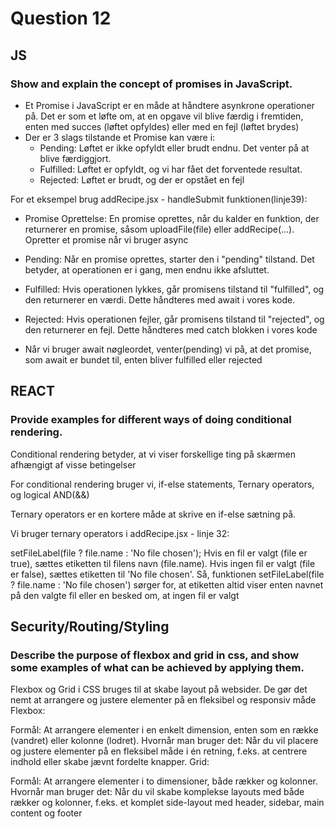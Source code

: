 # Question 12

## JS

### Show and explain the concept of promises in JavaScript.

* Et Promise i JavaScript er en måde at håndtere asynkrone operationer på. Det er som et løfte om, at en opgave vil blive færdig i fremtiden, enten med succes (løftet opfyldes) eller med en fejl (løftet brydes)
* Der er 3 slags tilstande et Promise kan være i:
  * Pending: Løftet er ikke opfyldt eller brudt endnu. Det venter på at blive færdiggjort.
  * Fulfilled: Løftet er opfyldt, og vi har fået det forventede resultat.
  * Rejected: Løftet er brudt, og der er opstået en fejl

For et eksempel brug addRecipe.jsx - handleSubmit funktionen(linje39):
* Promise Oprettelse: En promise oprettes, når du kalder en funktion, der returnerer en promise, såsom uploadFile(file) eller addRecipe(...). Opretter et promise når vi bruger async 
* Pending: Når en promise oprettes, starter den i "pending" tilstand. Det betyder, at operationen er i gang, men endnu ikke afsluttet. 
* Fulfilled: Hvis operationen lykkes, går promisens tilstand til "fulfilled", og den returnerer en værdi. Dette håndteres med await i vores kode.
* Rejected: Hvis operationen fejler, går promisens tilstand til "rejected", og den returnerer en fejl. Dette håndteres med catch blokken i vores kode

* Når vi bruger await nøgleordet, venter(pending) vi på, at det promise, som await er bundet til, enten bliver fulfilled eller rejected
    

## REACT

### Provide examples for different ways of doing conditional rendering.

Conditional rendering betyder, at vi viser forskellige ting på skærmen afhængigt af visse betingelser

For conditional rendering bruger vi, if-else statements, Ternary operators, og logical AND(&&)

Ternary operators er en kortere måde at skrive en if-else sætning på.

Vi bruger ternary operators i addRecipe.jsx - linje 32:

setFileLabel(file ? file.name : 'No file chosen');
Hvis en fil er valgt (file er true), sættes etiketten til filens navn (file.name).
Hvis ingen fil er valgt (file er false), sættes etiketten til 'No file chosen'.
Så, funktionen setFileLabel(file ? file.name : 'No file chosen') sørger for, at etiketten altid viser enten navnet på den valgte fil eller en besked om, at ingen fil er valgt

## Security/Routing/Styling

### Describe the purpose of flexbox and grid in css, and show some examples of what can be achieved by applying them.

Flexbox og Grid i CSS bruges til at skabe layout på websider. De gør det nemt at arrangere og justere elementer på en fleksibel og responsiv måde
Flexbox:

Formål: At arrangere elementer i en enkelt dimension, enten som en række (vandret) eller kolonne (lodret).
Hvornår man bruger det: Når du vil placere og justere elementer på en fleksibel måde i én retning, f.eks. at centrere indhold eller skabe jævnt fordelte knapper.
Grid:

Formål: At arrangere elementer i to dimensioner, både rækker og kolonner.
Hvornår man bruger det: Når du vil skabe komplekse layouts med både rækker og kolonner, f.eks. et komplet side-layout med header, sidebar, main content og footer

